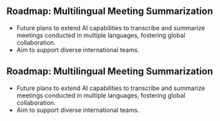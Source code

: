 ## Roadmap: Multilingual Meeting Summarization
- Future plans to extend AI capabilities to transcribe and summarize meetings conducted in multiple languages, fostering global collaboration.
- Aim to support diverse international teams.
## Roadmap: Multilingual Meeting Summarization
- Future plans to extend AI capabilities to transcribe and summarize meetings conducted in multiple languages, fostering global collaboration.
- Aim to support diverse international teams.
